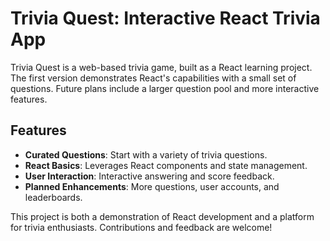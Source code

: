 # Trivia Quest: Interactive React Trivia App

Trivia Quest is a web-based trivia game, built as a React learning project. The first version demonstrates React's capabilities with a small set of questions. Future plans include a larger question pool and more interactive features.

## Features

- **Curated Questions**: Start with a variety of trivia questions.
- **React Basics**: Leverages React components and state management.
- **User Interaction**: Interactive answering and score feedback.
- **Planned Enhancements**: More questions, user accounts, and leaderboards.

This project is both a demonstration of React development and a platform for trivia enthusiasts. Contributions and feedback are welcome!